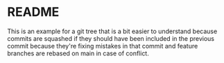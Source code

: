 # README

This is an example for a git tree that is a bit easier to understand because commits are squashed if they should have been included in the previous commit because they're fixing mistakes in that commit and feature branches are rebased on main in case of conflict.
